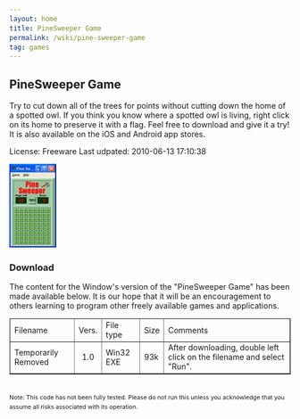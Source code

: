 ```yaml
---
layout: home
title: PineSweeper Game
permalink: /wiki/pine-sweeper-game
tag: games
---
```


## PineSweeper Game
Try to cut down all of the trees for points without cutting down the home of a spotted owl. If you think you know where a spotted owl is living, right click on its home to preserve it with a flag. Feel free to download and give it a try!  It is also available on the iOS and Android app stores.

License: Freeware
Last udpated: 2010-06-13 17:10:38

![PineSweeper](/assets/images/pine-sweeper.jpg)

### Download
The content for the Window's version of the "PineSweeper Game" has been made available below. It is our hope that it will be an encouragement to others learning to program other freely available games and applications.

<html>
<table border="1" cellspacing="0"><thead><tr><td>
Filename
</td><td>
Vers.
</td><td>
File type
</td><td>
Size
</td><td>
Comments
</td></tr>
</thead>
<tr><td>
        Temporarily Removed
</td><td align="center">
        1.0</td><td>
        Win32 EXE</td><td>
        93k
</td><td>
        After downloading, double left click on the filename and select "Run".</td></tr>
        </table>
        <br>
        <span style="font-size: 8pt;">
                Note: This code has not been fully tested. Please do not run this unless you acknowledge that you assume all risks associated with its operation.
        </span>
</html>

